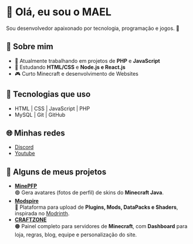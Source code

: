 # 👋 Olá, eu sou o MAEL

Sou desenvolvedor apaixonado por tecnologia, programação e jogos. 🚀

## 📌 Sobre mim
- 🔭 Atualmente trabalhando em projetos de **PHP** e **JavaScript**
- 🌱 Estudando **HTML/CSS** e **Node.js e React.js**
- 🎮 Curto Minecraft e desenvolvimento de Websites

## 🔧 Tecnologias que uso
- HTML | CSS | JavaScript | PHP
- MySQL | Git | GitHub

## 🌐 Minhas redes
- [Discord](https://discord.com/users/maelgamer998)
- [Youtube](https://www.youtube.com/@maelsontv)

## 💠 Alguns de meus projetos

- **[MinePFP](https://minepfp.free.nf/)**  
  🟢 Gera avatares (fotos de perfil) de skins do **Minecraft Java**.  
- **[Modspire](https://modspire.free.nf/)**  
  🔵 Plataforma para upload de **Plugins, Mods, DataPacks e Shaders**, inspirada no [Modrinth](https://modrinth.com/).  
- **[CRAFTZONE](https://craftzone.free.nf/)**  
  🟠 Painel completo para servidores de **Minecraft**, com **Dashboard** para loja, regras, blog, equipe e personalização do site.  
